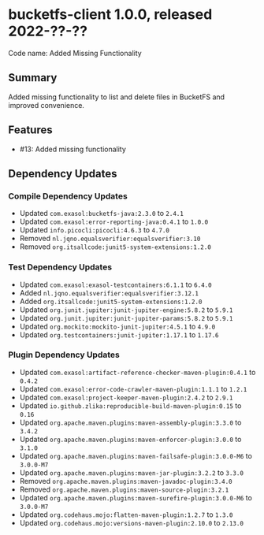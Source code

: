 # bucketfs-client 1.0.0, released 2022-??-??

Code name: Added Missing Functionality

## Summary

Added missing functionality to list and delete files in BucketFS and improved convenience.

## Features

* #13: Added missing functionality

## Dependency Updates

### Compile Dependency Updates

* Updated `com.exasol:bucketfs-java:2.3.0` to `2.4.1`
* Updated `com.exasol:error-reporting-java:0.4.1` to `1.0.0`
* Updated `info.picocli:picocli:4.6.3` to `4.7.0`
* Removed `nl.jqno.equalsverifier:equalsverifier:3.10`
* Removed `org.itsallcode:junit5-system-extensions:1.2.0`

### Test Dependency Updates

* Updated `com.exasol:exasol-testcontainers:6.1.1` to `6.4.0`
* Added `nl.jqno.equalsverifier:equalsverifier:3.12.1`
* Added `org.itsallcode:junit5-system-extensions:1.2.0`
* Updated `org.junit.jupiter:junit-jupiter-engine:5.8.2` to `5.9.1`
* Updated `org.junit.jupiter:junit-jupiter-params:5.8.2` to `5.9.1`
* Updated `org.mockito:mockito-junit-jupiter:4.5.1` to `4.9.0`
* Updated `org.testcontainers:junit-jupiter:1.17.1` to `1.17.6`

### Plugin Dependency Updates

* Updated `com.exasol:artifact-reference-checker-maven-plugin:0.4.1` to `0.4.2`
* Updated `com.exasol:error-code-crawler-maven-plugin:1.1.1` to `1.2.1`
* Updated `com.exasol:project-keeper-maven-plugin:2.4.2` to `2.9.1`
* Updated `io.github.zlika:reproducible-build-maven-plugin:0.15` to `0.16`
* Updated `org.apache.maven.plugins:maven-assembly-plugin:3.3.0` to `3.4.2`
* Updated `org.apache.maven.plugins:maven-enforcer-plugin:3.0.0` to `3.1.0`
* Updated `org.apache.maven.plugins:maven-failsafe-plugin:3.0.0-M6` to `3.0.0-M7`
* Updated `org.apache.maven.plugins:maven-jar-plugin:3.2.2` to `3.3.0`
* Removed `org.apache.maven.plugins:maven-javadoc-plugin:3.4.0`
* Removed `org.apache.maven.plugins:maven-source-plugin:3.2.1`
* Updated `org.apache.maven.plugins:maven-surefire-plugin:3.0.0-M6` to `3.0.0-M7`
* Updated `org.codehaus.mojo:flatten-maven-plugin:1.2.7` to `1.3.0`
* Updated `org.codehaus.mojo:versions-maven-plugin:2.10.0` to `2.13.0`
